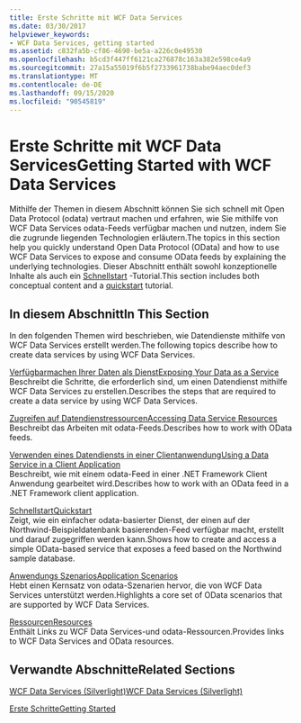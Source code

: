 ```yaml
---
title: Erste Schritte mit WCF Data Services
ms.date: 03/30/2017
helpviewer_keywords:
- WCF Data Services, getting started
ms.assetid: c832fa5b-cf86-4690-be5a-a226c0e49530
ms.openlocfilehash: b5cd3f447ff6121ca276878c163a382e598ce4a9
ms.sourcegitcommit: 27a15a55019f6b5f2733961738babe94aec0def3
ms.translationtype: MT
ms.contentlocale: de-DE
ms.lasthandoff: 09/15/2020
ms.locfileid: "90545819"
---
```

# <a name="getting-started-with-wcf-data-services"></a><span data-ttu-id="da23c-102">Erste Schritte mit WCF Data Services</span><span class="sxs-lookup"><span data-stu-id="da23c-102">Getting Started with WCF Data Services</span></span>
<span data-ttu-id="da23c-103">Mithilfe der Themen in diesem Abschnitt können Sie sich schnell mit Open Data Protocol (odata) vertraut machen und erfahren, wie Sie mithilfe von WCF Data Services odata-Feeds verfügbar machen und nutzen, indem Sie die zugrunde liegenden Technologien erläutern.</span><span class="sxs-lookup"><span data-stu-id="da23c-103">The topics in this section help you quickly understand Open Data Protocol (OData) and how to use WCF Data Services to expose and consume OData feeds by explaining the underlying technologies.</span></span> <span data-ttu-id="da23c-104">Dieser Abschnitt enthält sowohl konzeptionelle Inhalte als auch ein [Schnellstart](quickstart-wcf-data-services.md) -Tutorial.</span><span class="sxs-lookup"><span data-stu-id="da23c-104">This section includes both conceptual content and a [quickstart](quickstart-wcf-data-services.md) tutorial.</span></span>  
  
## <a name="in-this-section"></a><span data-ttu-id="da23c-105">In diesem Abschnitt</span><span class="sxs-lookup"><span data-stu-id="da23c-105">In This Section</span></span>  
 <span data-ttu-id="da23c-106">In den folgenden Themen wird beschrieben, wie Datendienste mithilfe von WCF Data Services erstellt werden.</span><span class="sxs-lookup"><span data-stu-id="da23c-106">The following topics describe how to create data services by using WCF Data Services.</span></span>  
  
 [<span data-ttu-id="da23c-107">Verfügbarmachen Ihrer Daten als Dienst</span><span class="sxs-lookup"><span data-stu-id="da23c-107">Exposing Your Data as a Service</span></span>](exposing-your-data-as-a-service-wcf-data-services.md)  
 <span data-ttu-id="da23c-108">Beschreibt die Schritte, die erforderlich sind, um einen Datendienst mithilfe WCF Data Services zu erstellen.</span><span class="sxs-lookup"><span data-stu-id="da23c-108">Describes the steps that are required to create a data service by using WCF Data Services.</span></span>  
  
 [<span data-ttu-id="da23c-109">Zugreifen auf Datendienstressourcen</span><span class="sxs-lookup"><span data-stu-id="da23c-109">Accessing Data Service Resources</span></span>](accessing-data-service-resources-wcf-data-services.md)  
 <span data-ttu-id="da23c-110">Beschreibt das Arbeiten mit odata-Feeds.</span><span class="sxs-lookup"><span data-stu-id="da23c-110">Describes how to work with OData feeds.</span></span>  
  
 [<span data-ttu-id="da23c-111">Verwenden eines Datendiensts in einer Clientanwendung</span><span class="sxs-lookup"><span data-stu-id="da23c-111">Using a Data Service in a Client Application</span></span>](using-a-data-service-in-a-client-application-wcf-data-services.md)  
 <span data-ttu-id="da23c-112">Beschreibt, wie mit einem odata-Feed in einer .NET Framework Client Anwendung gearbeitet wird.</span><span class="sxs-lookup"><span data-stu-id="da23c-112">Describes how to work with an OData feed in a .NET Framework client application.</span></span>  
  
 [<span data-ttu-id="da23c-113">Schnellstart</span><span class="sxs-lookup"><span data-stu-id="da23c-113">Quickstart</span></span>](quickstart-wcf-data-services.md)  
 <span data-ttu-id="da23c-114">Zeigt, wie ein einfacher odata-basierter Dienst, der einen auf der Northwind-Beispieldatenbank basierenden-Feed verfügbar macht, erstellt und darauf zugegriffen werden kann.</span><span class="sxs-lookup"><span data-stu-id="da23c-114">Shows how to create and access a simple OData-based service that exposes a feed based on the Northwind sample database.</span></span>  
  
 [<span data-ttu-id="da23c-115">Anwendungs Szenarios</span><span class="sxs-lookup"><span data-stu-id="da23c-115">Application Scenarios</span></span>](application-scenarios-wcf-data-services.md)  
 <span data-ttu-id="da23c-116">Hebt einen Kernsatz von odata-Szenarien hervor, die von WCF Data Services unterstützt werden.</span><span class="sxs-lookup"><span data-stu-id="da23c-116">Highlights a core set of OData scenarios that are supported by WCF Data Services.</span></span>  
  
 [<span data-ttu-id="da23c-117">Ressourcen</span><span class="sxs-lookup"><span data-stu-id="da23c-117">Resources</span></span>](wcf-data-services-resources.md)  
 <span data-ttu-id="da23c-118">Enthält Links zu WCF Data Services-und odata-Ressourcen.</span><span class="sxs-lookup"><span data-stu-id="da23c-118">Provides links to WCF Data Services and OData resources.</span></span>  
  
## <a name="related-sections"></a><span data-ttu-id="da23c-119">Verwandte Abschnitte</span><span class="sxs-lookup"><span data-stu-id="da23c-119">Related Sections</span></span>  
 <span data-ttu-id="da23c-120">[WCF Data Services (Silverlight)](/previous-versions/windows/silverlight/dotnet-windows-silverlight/cc838234(v=vs.95))</span><span class="sxs-lookup"><span data-stu-id="da23c-120">[WCF Data Services (Silverlight)](/previous-versions/windows/silverlight/dotnet-windows-silverlight/cc838234(v=vs.95))</span></span>  
  
 [<span data-ttu-id="da23c-121">Erste Schritte</span><span class="sxs-lookup"><span data-stu-id="da23c-121">Getting Started</span></span>](../adonet/ef/getting-started.md)
